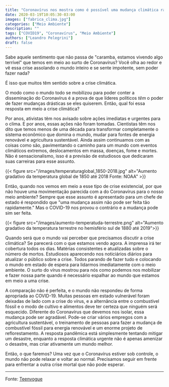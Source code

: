 ```yaml
---
title: "Coronavírus nos mostra como é possível uma mudança climática rápida"
date: 2020-03-19T10:05:30-03:00
images: ["fabrica_clima.jpg"]
categories: ["Meio Ambiente"]
description: ""
tags: ["COVID19", "Coronavírus", "Meio Ambiente"]
authors: ["Leandro Pelegrini"]
draft: false
---
```




Sabe aquele sentimento que não passa de "caramba, estamos vivendo algo terrível" que temos em meio ao surto de Coronavírus? Você olha ao redor e vê essa crise assolando o mundo inteiro e se sente impotente, sem poder fazer nada?
<!--more-->

É isso que muitos têm sentido sobre a crise climática.

O modo como o mundo todo se mobilizou para poder conter a disseminação do Coronavírus é a prova de que líderes políticos _têm_ o poder de fazer mudanças drásticas se eles quiserem. Então, qual foi essa resposta em meio a crise climática?

Por anos, ativistas têm nos avisado sobre ações imediatas e urgentes para o clima. E por anos, essas ações não foram tomadas. Cientistas têm nos dito que temos menos de uma década para transformar completamente o sistema econômico que domina o mundo, mudar para fontes de energia renovável e agricultura sustentável. Ainda assim continuamos com as coisas como são, pavimentando o caminho para um mundo com eventos climáticos extremos, deslocamentos em massa, doenças, fome e mortes. Não é sensacionalismo, isso é a previsão de estudiosos que dedicaram suas carreiras para esse assunto.

{{< figure src="/images/temperaturaglobal_1850-2018.jpg"  alt="Aumento gradativo da temperatura global de 1850 até 2018 Fonte: NOAA" >}}

Então, quando nos vemos em meio a esse tipo de crise existencial, por que não houve uma movimentação parecida com a do Coronavírus para o nosso meio ambiente? Sempre que esse assunto é apresentado para um chefe de estado é respondido que "uma mudança assim não pode ser feita tão rapidamente." Mas o COVID-19 nos provou o contrário e a mudança pode sim ser feita.

{{< figure src="/images/aumento-temperatuda-terrestre.png"  alt="Aumento gradativo da temperatura terrestre no hemisfério sul de 1880 até 2019">}}

Quando será que o mundo vai perceber que precisamos discutir a crise climática? Se parecerá com o que estamos vendo agora. A imprensa irá ter cobertura todos os dias. Matérias consistentes e atualizadas sobre o número de mortos. Estudiosos aparecendo nos noticiários diários para atualizar o público sobre a crise. Todos parando de fazer tudo e colocando o mundo em estado de espera para lidarmos imediatamente com o meio ambiente. O surto do vírus mostrou para nós como podemos nos mobilizar e fazer nossa parte quando é necessário espalhar ao mundo que estamos em meio a uma crise.

A comparação não é perfeita, e o mundo não respondeu de forma apropriada ao COVID-19. Muitas pessoas em estado vulnerável foram deixadas de lado com a crise do vírus, e a alternância entre o combustível fóssil e o modo de cultivo e alimentos deve ter certeza que ninguém será esquecido.  Diferente do Coronavírus que devemos nos isolar, essa mudança pode ser agradável. Pode-se criar vários empregos com a agricultura sustentável, o treinamento de pessoas para fazer a mudança de combustível fóssil para energia renovável e um enorme projeto de reflorestamento. A resposta pandêmica está simplesmente tentando mitigar um desastre, enquanto a resposta climática urgente não é apenas amenizar o desastre, mas criar ativamente um mundo melhor.

Então, o que faremos? Uma vez que o Coronavírus estiver sob controle, o mundo não pode relaxar e voltar ao normal. Precisamos seguir em frente para enfrentar a outra crise mortal que não pode esperar.

---

Fonte: [Teenvogue](https://www.teenvogue.com/story/coronavirus-response-climate-crisis?_hsenc=p2ANqtz-_WP-V5XaXo4oB0yedArbRUCAbZuFMovHke-5nmwM--z2YgLFPjDT9MpmXrikGhzF9Ltrp5hoJw0bDxuKziGcjh5Ea-WQ&_hsmi=84897805 "TeenVogue") 